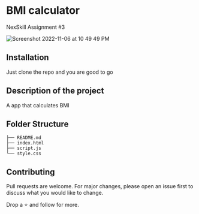 # BMI calculator

NexSkill Assignment #3

![Screenshot 2022-11-06 at 10 49 49 PM](https://user-images.githubusercontent.com/68749736/200186639-cb6743c9-6bec-4d9e-9142-424f3b2a33ee.png)

<!-- ## Github pages link

[Link](https://rayanabid.github.io/BMI-calculator) -->

## Installation

Just clone the repo and you are good to go

## Description of the project

A app that calculates BMI

## Folder Structure

```
├── README.md
├── index.html
├── script.js
└── style.css
```

## Contributing

Pull requests are welcome. For major changes, please open an issue first to discuss what you would like to change.

Drop a ⭐ and follow for more.
